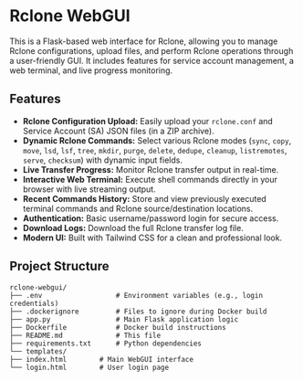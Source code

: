 # Rclone WebGUI

This is a Flask-based web interface for Rclone, allowing you to manage Rclone configurations, upload files, and perform Rclone operations through a user-friendly GUI. It includes features for service account management, a web terminal, and live progress monitoring.

## Features

* **Rclone Configuration Upload:** Easily upload your `rclone.conf` and Service Account (SA) JSON files (in a ZIP archive).
* **Dynamic Rclone Commands:** Select various Rclone modes (`sync`, `copy`, `move`, `lsd`, `lsf`, `tree`, `mkdir`, `purge`, `delete`, `dedupe`, `cleanup`, `listremotes`, `serve`, `checksum`) with dynamic input fields.
* **Live Transfer Progress:** Monitor Rclone transfer output in real-time.
* **Interactive Web Terminal:** Execute shell commands directly in your browser with live streaming output.
* **Recent Commands History:** Store and view previously executed terminal commands and Rclone source/destination locations.
* **Authentication:** Basic username/password login for secure access.
* **Download Logs:** Download the full Rclone transfer log file.
* **Modern UI:** Built with Tailwind CSS for a clean and professional look.

## Project Structure
```
rclone-webgui/
├── .env                  # Environment variables (e.g., login credentials)
├── .dockerignore         # Files to ignore during Docker build
├── app.py                # Main Flask application logic
├── Dockerfile            # Docker build instructions
├── README.md             # This file
├── requirements.txt      # Python dependencies
└── templates/
├── index.html        # Main WebGUI interface
└── login.html        # User login page
```
